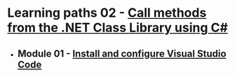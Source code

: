 # Learning paths 02 - [Call methods from the .NET Class Library using C#](./Learning-path-01)
- ## Module 01 - [Install and configure Visual Studio Code](./Module-01)
